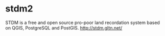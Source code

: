# stdm2
STDM is a free and open source pro-poor land recordation system based on QGIS, PostgreSQL and PostGIS. http://stdm.gltn.net/

